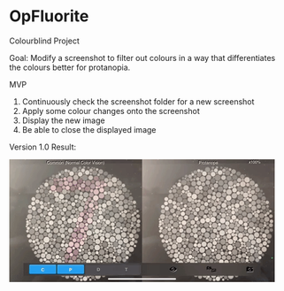 # OpFluorite
Colourblind Project

Goal: Modify a screenshot to filter out colours in a way that differentiates the colours better for protanopia.

MVP
1. Continuously check the screenshot folder for a new screenshot
2. Apply some colour changes onto the screenshot
3. Display the new image 
4. Be able to close the displayed image

Version 1.0 Result:

![Ver1 Success](showcase/ver1_success.gif)

